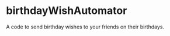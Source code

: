 birthdayWishAutomator
=====================

A code to send birthday wishes to your friends on their birthdays. 
